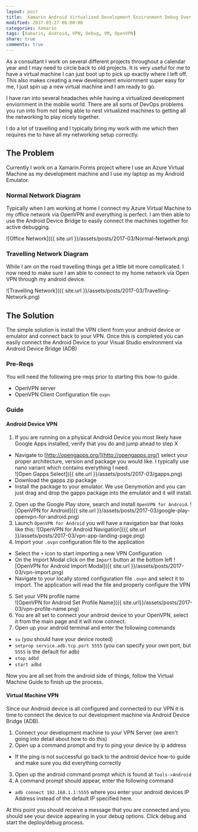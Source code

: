 ```yaml
---
layout: post
title:  Xamarin Android Virtualized Development Environment Debug Over Open VPN
modified: 2017-03-27 08:00:00
categories: Xamarin
tags: [Xamarin, Android, VPN, Debug, VM, OpenVPN]
share: true
comments: true
---
```

As a consultant I work on several different projects throughout a calendar year and I may need to circle back to old projects. It is very useful for me to have a virtual machine I can just boot up to pick up exactly where I left off. This also makes creating a new development enviornment super easy for me, I just spin up a new virtual machine and I am ready to go.

I have ran into several headaches while having a virtualized development enviornment in the mobile world. There are all sorts of DevOps problems you run into from not being able to nest virtualized machines to getting all the networking to play nicely together. 

I do a lot of travelling and I typically bring my work with me which then requires me to have all my networking setup correctly. 

## The Problem ##
Currently I work on a Xamarin.Forms project where I use an Azure Virtual Machine as my development machine and I use my laptop as my Android Emulator.

### Normal Network Diagram ###
Typically when I am working at home I connect my Azure Virtual Machine to my office network via OpenVPN and everything is perfect. I am then able to use the Android Device Bridge to easily connect the machines together for active debugging. 

![Office Network]({{ site.url }}/assets/posts/2017-03/Normal-Network.png)

### Travelling Network Diagram ###
While I am on the road travelling things get a little bit more complicated. I now need to make sure I am able to connect to my home network via Open VPN through my android device.

![Travelling Network]({{ site.url }}/assets/posts/2017-03/Travelling-Network.png)

## The Solution ##
The simple solution is install the VPN client from your android device or emulator and connect back to your VPN. Once this is completed you can easily connect the Android Device to your Visual Studio environment via Android Device Bridge (ADB)

### Pre-Reqs ###
You will need the following pre-reqs prior to starting this how-to guide.

* OpenVPN server
* OpenVPN Client Configuration file `ovpn`

### Guide ###

#### Android Device VPN ####
1. If you are running on a physical Android Device you most likely have Google Apps installed, verify that you do and jump ahead to step X
 * Navigate to [http://opengapps.org/](http://opengapps.org/) select your proper architecture, version and package you would like. I typically use nano variant which contains everything I need.<br />
  ![Open Gapps Select]({{ site.url }}/assets/posts/2017-03/gapps.png)
 * Download the gapps zip package
 * Install the package to your emulator. We use Genymotion and you can just drag and drop the gapps package into the emulator and it will install.
2. Open up the Google Play store, search and install `OpenVPN for Android`.
 ![OpenVPN for Android]({{ site.url }}/assets/posts/2017-03/google-play-openvpn-for-android.png)
3. Launch `OpenVPN for Android` you will have a navigation bar that looks like this:
 ![OpenVPN for Android Navigation]({{ site.url }}/assets/posts/2017-03/vpn-app-landing-page.png)
4. Import your `.ovpn` configuration file to the application
 * Select the `+` icon to start importing a new VPN Configuration
 * On the Import Modal click on the `Import` button at the bottom left
  ![OpenVPN for Android Import Modal]({{ site.url }}/assets/posts/2017-03/vpn-import.png)
 * Navigate to your locally stored configuration file `.ovpn` and select it to import. The application will read the file and properly configure the VPN
5. Set your VPN profile name <br />
  ![OpenVPN for Android Set Profile Name]({{ site.url}}/assets/posts/2017-03/vpn-profile-name.png)
6. You are all set to connect your android device to your OpenVPN, select it from the main page and it will now connect.
7. Open up your android terminal and enter the following commands
 * `su` (you should have your device rooted)
 * `setprop service.adb.tcp.port 5555` (you can specify your own port, but `5555` is the default for adb)
 * `stop adbd`
 * `start adbd`

Now you are all set from the android side of things, follow the Virtual Machine Guide to finish up the process.

#### Virtual Machine VPN ####
Since our Android device is all configured and connected to our VPN it is time to connect the device to our development machine via Android Device Bridge (ADB).

1. Connect your development machine to your VPN Server (we aren't going into detail about how to do this)
2. Open up a command prompt and try to ping your device by ip address
 * If the ping is not successful go back to the android device how-to guide and make sure you did everything correctly
3. Open up the android command prompt which is found at `Tools->Android`
4. A command prompt should appear, enter the following command
 * `adb connect 192.168.1.1:5555` where you enter your android devices IP Address instead of the default IP specified here.

 At this point you should receive a message that you are connected and you should see your device appearing in your debug options. Click debug and start the deploy/debug process.